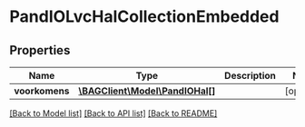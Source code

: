 # PandIOLvcHalCollectionEmbedded

## Properties
Name | Type | Description | Notes
------------ | ------------- | ------------- | -------------
**voorkomens** | [**\BAGClient\Model\PandIOHal[]**](PandIOHal.md) |  | [optional] 

[[Back to Model list]](../../README.md#documentation-for-models) [[Back to API list]](../../README.md#documentation-for-api-endpoints) [[Back to README]](../../README.md)

